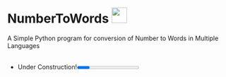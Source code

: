 # NumberToWords <img src="https://cdn-icons.flaticon.com/png/512/709/premium/709388.png?token=exp=1637254536~hmac=e522bc94c56264213fdb6a56a3ad447c" width="35">

A Simple Python program for conversion of Number to Words in Multiple Languages<br><br>
- Under Construction!<progress></progress>

